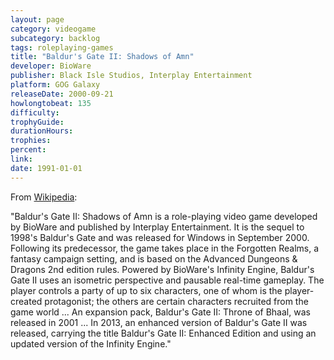 ```yaml
---
layout: page
category: videogame
subcategory: backlog
tags: roleplaying-games
title: "Baldur's Gate II: Shadows of Amn"
developer: BioWare
publisher: Black Isle Studios, Interplay Entertainment
platform: GOG Galaxy
releaseDate: 2000-09-21
howlongtobeat: 135
difficulty:
trophyGuide:
durationHours:
trophies:
percent:
link:
date: 1991-01-01
---
```


From [Wikipedia](https://en.wikipedia.org/wiki/Baldur%27s_Gate_II:_Shadows_of_Amn):

"Baldur's Gate II: Shadows of Amn is a role-playing video game developed by BioWare and published by Interplay Entertainment. It is the sequel to 1998's Baldur's Gate and was released for Windows in September 2000. Following its predecessor, the game takes place in the Forgotten Realms, a fantasy campaign setting, and is based on the Advanced Dungeons & Dragons 2nd edition rules. Powered by BioWare's Infinity Engine, Baldur's Gate II uses an isometric perspective and pausable real-time gameplay. The player controls a party of up to six characters, one of whom is the player-created protagonist; the others are certain characters recruited from the game world ... An expansion pack, Baldur's Gate II: Throne of Bhaal, was released in 2001 ... In 2013, an enhanced version of Baldur's Gate II was released, carrying the title Baldur's Gate II: Enhanced Edition and using an updated version of the Infinity Engine."
